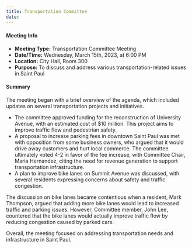 ```yaml
---
title: Transportation Committee
date: 
---
```

#### Meeting Info

* **Meeting Type:** Transportation Committee Meeting
* **Date/Time:** Wednesday, March 15th, 2023, at 6:00 PM
* **Location:** City Hall, Room 300
* **Purpose:** To discuss and address various transportation-related issues in Saint Paul

#### Summary

The meeting began with a brief overview of the agenda, which included updates on several transportation projects and initiatives.

* The committee approved funding for the reconstruction of University Avenue, with an estimated cost of $10 million. This project aims to improve traffic flow and pedestrian safety.
* A proposal to increase parking fees in downtown Saint Paul was met with opposition from some business owners, who argued that it would drive away customers and hurt local commerce. The committee ultimately voted 4-2 in favor of the fee increase, with Committee Chair, Maria Hernandez, citing the need for revenue generation to support transportation infrastructure.
* A plan to improve bike lanes on Summit Avenue was discussed, with several residents expressing concerns about safety and traffic congestion.

The discussion on bike lanes became contentious when a resident, Mark Thompson, argued that adding more bike lanes would lead to increased traffic and parking issues. However, Committee member, John Lee, countered that the bike lanes would actually improve traffic flow by reducing congestion caused by parked cars.

Overall, the meeting focused on addressing transportation needs and infrastructure in Saint Paul.

